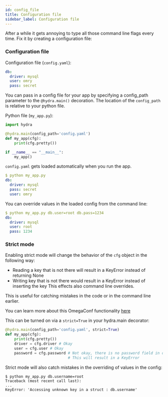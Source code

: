 ```yaml
---
id: config_file
title: Configuration file
sidebar_label: Configuration file
---
```


After a while it gets annoying to type all those command line flags every time.
Fix it by creating a configuration file:

### Configuration file
Configuration file (`config.yaml`):
```yaml
db:
  driver: mysql
  user: omry
  pass: secret
```

You can pass in a config file for your app by specifying a config_path parameter to the `@hydra.main()` decoration.
The location of the `config_path` is relative to your python file.

Python file (`my_app.py`):
```python
import hydra

@hydra.main(config_path='config.yaml')
def my_app(cfg):
    print(cfg.pretty())

if __name__ == "__main__":
    my_app()
```

`config.yaml` gets loaded automatically when you run the app.
```yaml
$ python my_app.py
db:
  driver: mysql
  pass: secret
  user: omry
```

You can override values in the loaded config from the command line:
```yaml
$ python my_app.py db.user=root db.pass=1234
db:
  driver: mysql
  user: root
  pass: 1234
```


### Strict mode
Enabling strict mode will change the behavior of the `cfg` object in the following way:
* Reading a key that is not there will result in a KeyError instead of returning None
* Writing key that is not there would result in a KeyError instead of inserting the key
This effects also command line overrides.

This is useful for catching mistakes in the code or in the command line earlier.

You can learn more about this OmegaConf functionality [here](https://omegaconf.readthedocs.io/en/latest/usage.html#configuration-flags)

This can be turned on via a `strict=True` in your hydra.main decorator:

```python
@hydra.main(config_path='config.yaml', strict=True)
def my_app(cfg):
    print(cfg.pretty())
    driver = cfg.driver # Okay
    user = cfg.user # Okay
    password = cfg.password # Not okay, there is no password field in db!
                            # This will result in a KeyError
```

Strict mode will also catch mistakes in the overriding of values in the config:
```text
$ python my_app.py db.username=root
Traceback (most recent call last):
...
KeyError: 'Accessing unknown key in a struct : db.username'

